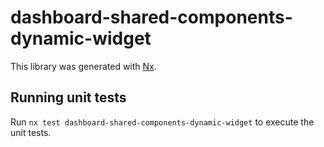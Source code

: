 # dashboard-shared-components-dynamic-widget

This library was generated with [Nx](https://nx.dev).

## Running unit tests

Run `nx test dashboard-shared-components-dynamic-widget` to execute the unit tests.
